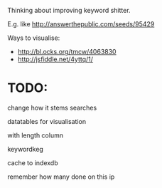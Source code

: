 
Thinking about improving keyword shitter.

E.g. like http://answerthepublic.com/seeds/95429


Ways to visualise:
- http://bl.ocks.org/tmcw/4063830
- http://jsfiddle.net/4yttq/1/


# TODO:

change how it stems searches

datatables for visualisation

with length column

keywordkeg

cache to indexdb

remember how many done on this ip
